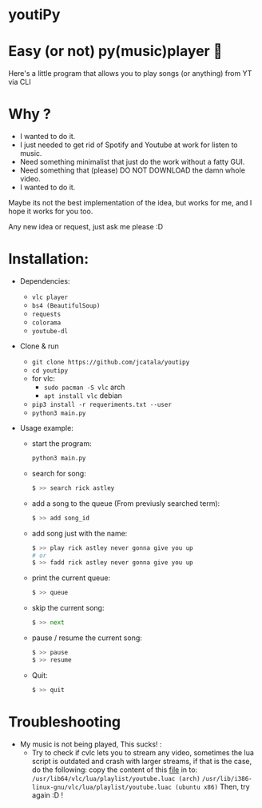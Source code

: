 # youtiPy
# Easy (or not) py(music)player :musical_note: 

Here's a little program that allows you to play songs (or anything) from YT via CLI

# Why ? 

* I wanted to do it.
* I just needed to get rid of Spotify and Youtube at work for listen to music.
* Need something minimalist that just do the work without a fatty GUI.
* Need something that (please) DO NOT DOWNLOAD the damn whole video.
* I wanted to do it.

Maybe its not the best implementation of the idea, but works for me, and I hope it works for you too.

Any new idea or request, just ask me please :D

# Installation:

* Dependencies:
	* `vlc player`
	* `bs4 (BeautifulSoup)`
	* `requests`
	* `colorama`
	* `youtube-dl`

* Clone & run
    * `git clone https://github.com/jcatala/youtipy`
    * `cd youtipy`
	* for vlc:  
		* `sudo pacman -S vlc` arch
		* `apt install vlc` debian
    * `pip3 install -r requeriments.txt --user`
    * `python3 main.py`



* Usage example:
	* start the program:
		```bash
		python3 main.py 
		```
	* search for song:
		```python
		$ >> search rick astley
		```
	* add a song to the queue (From previusly searched term):
		```python
		$ >> add song_id
		```
	* add song just with the name:
		```python
		$ >> play rick astley never gonna give you up
		# or
		$ >> fadd rick astley never gonna give you up
		```
	* print the current queue:
		```python
		$ >> queue
		```
	* skip the current song:
		```python
		$ >> next
		```
	* pause / resume the current song:
		```python
		$ >> pause
		$ >> resume
		```
    * Quit:
        ```python
        $ >> quit
        ```


# Troubleshooting

* My music is not being played, This sucks! :
	* Try to check if cvlc lets you to stream any video, sometimes the lua script is outdated and crash with larger streams, if that is the case, do the following:
	copy the content of this [file](http://git.videolan.org/?p=vlc.git;a=blob_plain;f=share/lua/playlist/youtube.lua;hb=HEAD) in to:
	`/usr/lib64/vlc/lua/playlist/youtube.luac (arch)`
	`/usr/lib/i386-linux-gnu/vlc/lua/playlist/youtube.luac (ubuntu x86)`
	Then, try again :D !
